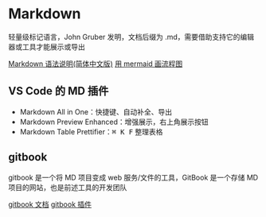 # Markdown

轻量级标记语言，John Gruber 发明，文档后缀为 .md，需要借助支持它的编辑器或工具才能展示或导出

[Markdown 语法说明(简体中文版)](https://www.appinn.com/markdown/#list)
[用 mermaid 画流程图](https://www.jianshu.com/p/b421cc723da5)

## VS Code 的 MD 插件

- Markdown All in One：快捷键、自动补全、导出
- Markdown Preview Enhanced：增强展示，右上角展示按钮
- Markdown Table Prettifier：<kbd>⌘ K F</kbd> 整理表格

## gitbook

gitbook 是一个将 MD 项目变成 web 服务/文件的工具，GitBook 是一个存储 MD 项目的网站，也是前述工具的开发团队

[gitbook 文档](https://gitbookio.gitbooks.io/documentation/index.html)
[gitbook 插件](http://gitbook.zhangjikai.com/plugins.html)
